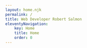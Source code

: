 ```yaml
---
layout: home.njk
permalink: /
title: Web Developer Robert Salmon
eleventyNavigation:
    key: Home
    title: Home
    order: 0
---
```


